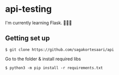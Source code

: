 # api-testing
I'm currently learning Flask. 👩🏼‍🎓

## Getting set up
```
$ git clone https://github.com/sagakortesaari/api
```
Go to the folder & install required libs
```
$ python3 -m pip install -r requirements.txt
```
